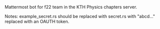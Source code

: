 Mattermost bot for f22 team in the KTH Physics chapters server.

Notes:
example_secret.rs should be replaced with secret.rs with "abcd..." replaced with an OAUTH token.
